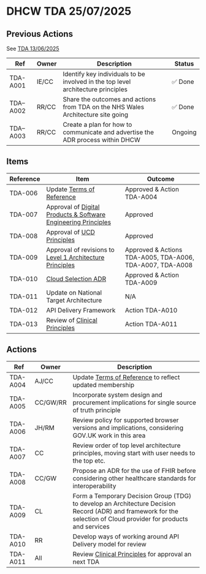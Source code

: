 # DHCW TDA 25/07/2025

## Previous Actions

See [TDA 13/06/2025](../13-06-2025/index.md)

| Ref      | Owner | Description | Status |
| -------- | ----- | ----------- | ------ |
| TDA-A001 | IE/CC | Identify key individuals to be involved in the top level architecture principles | ✅ Done |
| TDA–A002 | RR/CC | Share the outcomes and actions from TDA on the NHS Wales Architecture site going | ✅ Done |
| TDA–A003 | RR/CC | Create a plan for how to communicate and advertise the ADR process within DHCW | Ongoing |

## Items

| Reference | Item | Outcome |
| --------- | ---- | ------- |
| TDA-006   | Update [Terms of Reference​](../../terms-of-reference/index.md) | Approved & Action TDA-A004 |
| TDA-007   | Approval of [Digital Products & Software Engineering ​Principles](../../../../principles/digital-products-and-software-engineering/index.md) | Approved |
| TDA-008   | Approval of [UCD Principles​](../../../../principles/user-centred-design/index.md) | Approved |
| TDA-009   | Approval of revisions to [Level 1 Architecture Principles​](../../../../principles/architecture-principles/index.md) | Approved & Actions TDA-A005, TDA-A006, TDA-A007, TDA-A008 |
| TDA-010   | [Cloud Selection ADR​](https://github.com/GIG-Cymru-NHS-Wales/architecture-decision-records/issues/30) | Approved & Action TDA-A009 |
| TDA-011   | Update on National Target Architecture ​| N/A |
| TDA-012   | API Delivery Framework​ | Action TDA-A010 |
| TDA-013   | Review of [Clinical Principles​](../../../../principles/clinical/index.md) | Action TDA-A011 |

## Actions

| Ref      | Owner    | Description |
| -------- | -------- | ----------- |
| TDA-A004 | AJ/CC    | Update [Terms of Reference​](../../terms-of-reference/index.md) to reflect updated membership |
| TDA-A005 | CC/GW/RR | Incorporate system design and procurement implications for single source of truth principle |
| TDA-A006 | JH/RM    | Review policy for supported browser versions and implications, considering GOV.UK work in this area |
| TDA-A007 | CC       | Review order of top level architecture principles, moving start with user needs to the top etc. |
| TDA-A008 | CC/GW    | Propose an ADR for the use of FHIR before considering other healthcare standards for interoperability |
| TDA-A009 | CL       | Form a Temporary Decision Group (TDG) to develop an Architecture Decision Record (ADR) and framework for the selection of Cloud provider for products and services |
| TDA-A010 | RR       | Develop ways of working around API Delivery model for review |
| TDA-A011 | All      | Review [Clinical Principles​](../../../../principles/clinical/index.md) for approval an next TDA |
